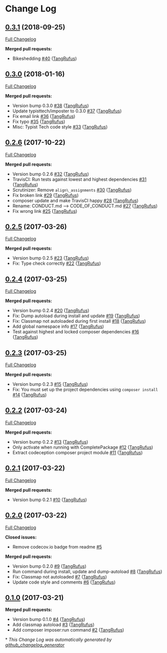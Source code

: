 # Change Log

## [0.3.1](https://github.com/TypistTech/imposter-plugin/tree/0.3.1) (2018-09-25)
[Full Changelog](https://github.com/TypistTech/imposter-plugin/compare/0.3.0...0.3.1)

**Merged pull requests:**

- Bikeshedding [\#40](https://github.com/TypistTech/imposter-plugin/pull/40) ([TangRufus](https://github.com/TangRufus))

## [0.3.0](https://github.com/TypistTech/imposter-plugin/tree/0.3.0) (2018-01-16)
[Full Changelog](https://github.com/TypistTech/imposter-plugin/compare/0.2.6...0.3.0)

**Merged pull requests:**

- Version bump 0.3.0 [\#38](https://github.com/TypistTech/imposter-plugin/pull/38) ([TangRufus](https://github.com/TangRufus))
- Update typisttech/imposter to 0.3.0 [\#37](https://github.com/TypistTech/imposter-plugin/pull/37) ([TangRufus](https://github.com/TangRufus))
- Fix email link [\#36](https://github.com/TypistTech/imposter-plugin/pull/36) ([TangRufus](https://github.com/TangRufus))
- Fix typo [\#35](https://github.com/TypistTech/imposter-plugin/pull/35) ([TangRufus](https://github.com/TangRufus))
- Misc: Typist Tech code style [\#33](https://github.com/TypistTech/imposter-plugin/pull/33) ([TangRufus](https://github.com/TangRufus))

## [0.2.6](https://github.com/TypistTech/imposter-plugin/tree/0.2.6) (2017-10-22)
[Full Changelog](https://github.com/TypistTech/imposter-plugin/compare/0.2.5...0.2.6)

**Merged pull requests:**

- Version bump 0.2.6 [\#32](https://github.com/TypistTech/imposter-plugin/pull/32) ([TangRufus](https://github.com/TangRufus))
- TravisCI: Run tests against lowest and highest dependencies [\#31](https://github.com/TypistTech/imposter-plugin/pull/31) ([TangRufus](https://github.com/TangRufus))
- Scrutinizer: Remove `align\_assignments` [\#30](https://github.com/TypistTech/imposter-plugin/pull/30) ([TangRufus](https://github.com/TangRufus))
- Fix broken link [\#29](https://github.com/TypistTech/imposter-plugin/pull/29) ([TangRufus](https://github.com/TangRufus))
- composer update and make TravisCI happy [\#28](https://github.com/TypistTech/imposter-plugin/pull/28) ([TangRufus](https://github.com/TangRufus))
- Rename: CONDUCT.md --\> CODE\_OF\_CONDUCT.md [\#27](https://github.com/TypistTech/imposter-plugin/pull/27) ([TangRufus](https://github.com/TangRufus))
- Fix wrong link [\#25](https://github.com/TypistTech/imposter-plugin/pull/25) ([TangRufus](https://github.com/TangRufus))

## [0.2.5](https://github.com/TypistTech/imposter-plugin/tree/0.2.5) (2017-03-26)
[Full Changelog](https://github.com/TypistTech/imposter-plugin/compare/0.2.4...0.2.5)

**Merged pull requests:**

- Version bump 0.2.5 [\#23](https://github.com/TypistTech/imposter-plugin/pull/23) ([TangRufus](https://github.com/TangRufus))
- Fix: Type check correctly [\#22](https://github.com/TypistTech/imposter-plugin/pull/22) ([TangRufus](https://github.com/TangRufus))

## [0.2.4](https://github.com/TypistTech/imposter-plugin/tree/0.2.4) (2017-03-25)
[Full Changelog](https://github.com/TypistTech/imposter-plugin/compare/0.2.3...0.2.4)

**Merged pull requests:**

- Version bump 0.2.4 [\#20](https://github.com/TypistTech/imposter-plugin/pull/20) ([TangRufus](https://github.com/TangRufus))
- Fix: Dump autoload during install and update [\#19](https://github.com/TypistTech/imposter-plugin/pull/19) ([TangRufus](https://github.com/TangRufus))
- Fix: Classmap not autoloaded during first install [\#18](https://github.com/TypistTech/imposter-plugin/pull/18) ([TangRufus](https://github.com/TangRufus))
- Add  global namespace info [\#17](https://github.com/TypistTech/imposter-plugin/pull/17) ([TangRufus](https://github.com/TangRufus))
- Test against highest and locked composer dependencies [\#16](https://github.com/TypistTech/imposter-plugin/pull/16) ([TangRufus](https://github.com/TangRufus))

## [0.2.3](https://github.com/TypistTech/imposter-plugin/tree/0.2.3) (2017-03-25)
[Full Changelog](https://github.com/TypistTech/imposter-plugin/compare/0.2.2...0.2.3)

**Merged pull requests:**

- Version bump 0.2.3 [\#15](https://github.com/TypistTech/imposter-plugin/pull/15) ([TangRufus](https://github.com/TangRufus))
- Fix: You must set up the project dependencies using `composer install` [\#14](https://github.com/TypistTech/imposter-plugin/pull/14) ([TangRufus](https://github.com/TangRufus))

## [0.2.2](https://github.com/TypistTech/imposter-plugin/tree/0.2.2) (2017-03-24)
[Full Changelog](https://github.com/TypistTech/imposter-plugin/compare/0.2.1...0.2.2)

**Merged pull requests:**

- Version bump 0.2.2 [\#13](https://github.com/TypistTech/imposter-plugin/pull/13) ([TangRufus](https://github.com/TangRufus))
- Only activate when running with CompletePackage [\#12](https://github.com/TypistTech/imposter-plugin/pull/12) ([TangRufus](https://github.com/TangRufus))
- Extract codeception composer project module [\#11](https://github.com/TypistTech/imposter-plugin/pull/11) ([TangRufus](https://github.com/TangRufus))

## [0.2.1](https://github.com/TypistTech/imposter-plugin/tree/0.2.1) (2017-03-22)
[Full Changelog](https://github.com/TypistTech/imposter-plugin/compare/0.2.0...0.2.1)

**Merged pull requests:**

- Version bump 0.2.1 [\#10](https://github.com/TypistTech/imposter-plugin/pull/10) ([TangRufus](https://github.com/TangRufus))

## [0.2.0](https://github.com/TypistTech/imposter-plugin/tree/0.2.0) (2017-03-22)
[Full Changelog](https://github.com/TypistTech/imposter-plugin/compare/0.1.0...0.2.0)

**Closed issues:**

- Remove codecov.io badge from readme [\#5](https://github.com/TypistTech/imposter-plugin/issues/5)

**Merged pull requests:**

- Version bump 0.2.0 [\#9](https://github.com/TypistTech/imposter-plugin/pull/9) ([TangRufus](https://github.com/TangRufus))
- Run command during install, update and dump-autoload [\#8](https://github.com/TypistTech/imposter-plugin/pull/8) ([TangRufus](https://github.com/TangRufus))
- Fix: Classmap not autoloaded [\#7](https://github.com/TypistTech/imposter-plugin/pull/7) ([TangRufus](https://github.com/TangRufus))
- Update code style and comments [\#6](https://github.com/TypistTech/imposter-plugin/pull/6) ([TangRufus](https://github.com/TangRufus))

## [0.1.0](https://github.com/TypistTech/imposter-plugin/tree/0.1.0) (2017-03-21)
**Merged pull requests:**

- Version bump 0.1.0 [\#4](https://github.com/TypistTech/imposter-plugin/pull/4) ([TangRufus](https://github.com/TangRufus))
- Add classmap autoload [\#3](https://github.com/TypistTech/imposter-plugin/pull/3) ([TangRufus](https://github.com/TangRufus))
- Add composer imposer:run command [\#2](https://github.com/TypistTech/imposter-plugin/pull/2) ([TangRufus](https://github.com/TangRufus))



\* *This Change Log was automatically generated by [github_changelog_generator](https://github.com/skywinder/Github-Changelog-Generator)*